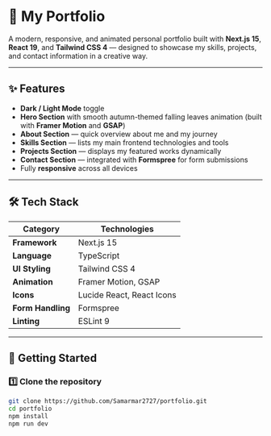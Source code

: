 # 🌸 My Portfolio

A modern, responsive, and animated personal portfolio built with **Next.js 15**, **React 19**, and **Tailwind CSS 4** — designed to showcase my skills, projects, and contact information in a creative way.

---

## ✨ Features

- **Dark / Light Mode** toggle  
- **Hero Section** with smooth autumn-themed falling leaves animation (built with **Framer Motion** and **GSAP**)  
- **About Section** — quick overview about me and my journey  
- **Skills Section** — lists my main frontend technologies and tools  
- **Projects Section** — displays my featured works dynamically  
- **Contact Section** — integrated with **Formspree** for form submissions  
- Fully **responsive** across all devices  

---

## 🛠️ Tech Stack

| Category | Technologies |
|-----------|---------------|
| **Framework** | Next.js 15 |
| **Language** | TypeScript |
| **UI Styling** | Tailwind CSS 4 |
| **Animation** | Framer Motion, GSAP |
| **Icons** | Lucide React, React Icons |
| **Form Handling** | Formspree |
| **Linting** | ESLint 9 |

---

## 🚀 Getting Started

### 1️⃣ Clone the repository
```bash
git clone https://github.com/Samarmar2727/portfolio.git
cd portfolio
npm install
npm run dev


